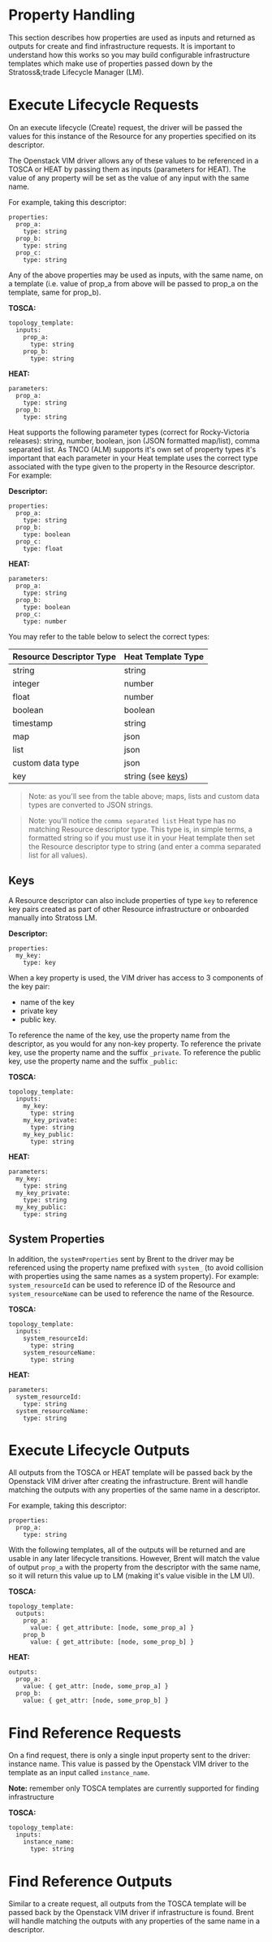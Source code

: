 # Property Handling

This section describes how properties are used as inputs and returned as outputs for create and find infrastructure requests. It is important to understand how this works so you may build configurable infrastructure templates which make use of properties passed down by the Stratoss&;trade Lifecycle Manager (LM).

# Execute Lifecycle Requests

On an execute lifecycle (Create) request, the driver will be passed the values for this instance of the Resource for any properties specified on its descriptor.

The Openstack VIM driver allows any of these values to be referenced in a TOSCA or HEAT by passing them as inputs (parameters for HEAT). The value of any property will be set as the value of any input with the same name. 

For example, taking this descriptor:

```
properties:
  prop_a:
    type: string
  prop_b: 
    type: string
  prop_c: 
    type: string
```

Any of the above properties may be used as inputs, with the same name, on a template (i.e. value of prop_a from above will be passed to prop_a on the template, same for prop_b).

**TOSCA:**

```
topology_template:
  inputs:
    prop_a:
      type: string
    prop_b:
      type: string
```

**HEAT:**

```
parameters:
  prop_a:
    type: string
  prop_b:
    type: string
```

Heat supports the following parameter types (correct for Rocky-Victoria releases): string, number, boolean, json (JSON formatted map/list), comma separated list. As TNCO (ALM) supports it's own set of property types it's important that each parameter in your Heat template uses the correct type associated with the type given to the property in the Resource descriptor. For example:

**Descriptor:**

```
properties:
  prop_a:
    type: string
  prop_b:
    type: boolean
  prop_c:
    type: float
```
**HEAT:**

```
parameters:
  prop_a:
    type: string
  prop_b:
    type: boolean
  prop_c:
    type: number
```

You may refer to the table below to select the correct types:

| Resource Descriptor Type | Heat Template Type |
| --- | --- | 
| string | string |
| integer | number |
| float | number |
| boolean | boolean | 
| timestamp | string |
| map | json |
| list | json | 
| custom data type | json |
| key | string (see [keys](#keys)) | 

> Note: as you'll see from the table above; maps, lists and custom data types are converted to JSON strings.

> Note: you'll notice the `comma separated list` Heat type has no matching Resource descriptor type. This type is, in simple terms, a formatted string so if you must use it in your Heat template then set the Resource descriptor type to string (and enter a comma separated list for all values).

## Keys

A Resource descriptor can also include properties of type `key` to reference key pairs created as part of other Resource infrastructure or onboarded manually into Stratoss LM. 

**Descriptor:**
```
properties:
  my_key:
    type: key
```

When a key property is used, the VIM driver has access to 3 components of the key pair: 

- name of the key
- private key
- public key. 

To reference the name of the key, use the property name from the descriptor, as you would for any non-key property. To reference the private key, use the property name and the suffix `_private`. To reference the public key, use the property name and the suffix `_public`:

**TOSCA:**

```
topology_template:
  inputs:
    my_key:
      type: string
    my_key_private:
      type: string
    my_key_public:
      type: string
```

**HEAT:**

```
parameters:
  my_key:
    type: string
  my_key_private:
    type: string
  my_key_public:
    type: string
```

## System Properties

In addition, the `systemProperties` sent by Brent to the driver may be referenced using the property name prefixed with `system_` (to avoid collision with properties using the same names as a system property). For example: `system_resourceId` can be used to reference ID of the Resource and `system_resourceName` can be used to reference the name of the Resource.


**TOSCA:**

```
topology_template:
  inputs:
    system_resourceId:
      type: string
    system_resourceName:
      type: string
```

**HEAT:**

```
parameters:
  system_resourceId:
    type: string
  system_resourceName:
    type: string
```

# Execute Lifecycle Outputs

All outputs from the TOSCA or HEAT template will be passed back by the Openstack VIM driver after creating the infrastructure. Brent will handle matching the outputs with any properties of the same name in a descriptor. 

For example, taking this descriptor:

```
properties:
  prop_a:
    type: string
```

With the following templates, all of the outputs will be returned and are usable in any later lifecycle transitions. However, Brent will match the value of output `prop_a` with the property from the descriptor with the same name, so it will return this value up to LM (making it's value visible in the LM UI).

**TOSCA:**

```
topology_template:
  outputs:
    prop_a:
      value: { get_attribute: [node, some_prop_a] }
    prop_b
      value: { get_attribute: [node, some_prop_b] }
```

**HEAT:**

```
outputs:
  prop_a:
    value: { get_attr: [node, some_prop_a] }
  prop_b:
    value: { get_attr: [node, some_prop_b] }
```

# Find Reference Requests

On a find request, there is only a single input property sent to the driver: instance name. This value is passed by the Openstack VIM driver to the template as an input called `instance_name`.

**Note:** remember only TOSCA templates are currently supported for finding infrastructure

**TOSCA:**

```
topology_template:
  inputs:
    instance_name:
      type: string
```


# Find Reference Outputs

Similar to a create request, all outputs from the TOSCA template will be passed back by the Openstack VIM driver if infrastructure is found. Brent will handle matching the outputs with any properties of the same name in a descriptor. 
